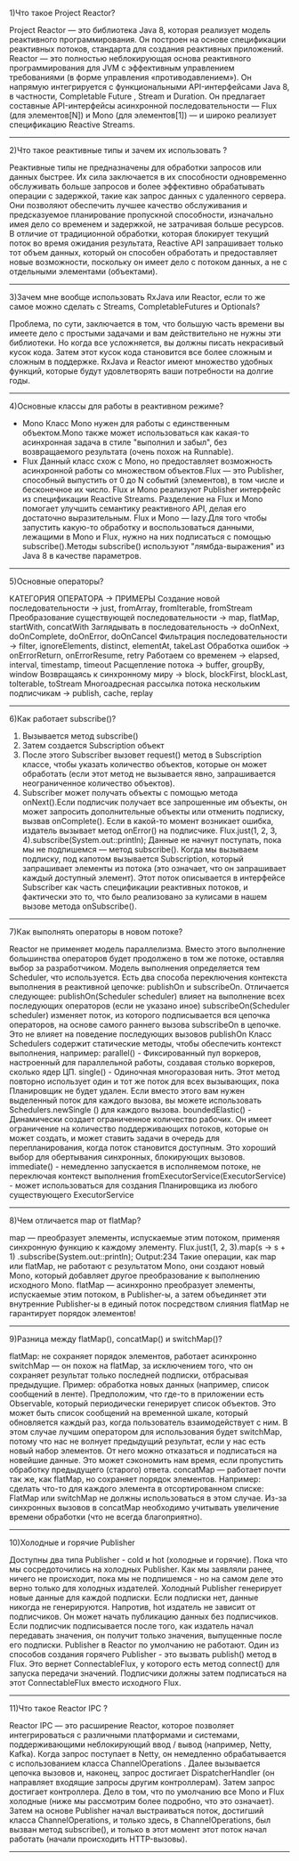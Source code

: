 1)Что такое Project Reactor?

Project Reactor — это библиотека Java 8, которая реализует модель реактивного программирования. Он построен на основе спецификации реактивных потоков, стандарта для создания реактивных приложений.
Reactor — это полностью неблокирующая основа реактивного программирования для JVM с эффективным управлением требованиями (в форме управления «противодавлением»). Он напрямую интегрируется с функциональными API-интерфейсами Java 8, в частности, Completable Future , Stream и Duration. Он предлагает составные API-интерфейсы асинхронной последовательности — Flux (для элементов[N]) и Mono (для элементов[1]) — и широко реализует спецификацию Reactive Streams.

--------------------------------------------------------------------------------------------------------------------

2)Что такое реактивные типы и зачем их использовать ?

Реактивные типы не предназначены для обработки запросов или данных быстрее.
Их сила заключается в их способности одновременно обслуживать больше запросов и более эффективно обрабатывать операции с задержкой, такие как запрос данных с удаленного сервера.
Они позволяют обеспечить лучшее качество обслуживания и предсказуемое планирование пропускной способности, изначально имея дело со временем и задержкой, не затрачивая больше ресурсов.
В отличие от традиционной обработки, которая блокирует текущий поток во время ожидания результата, Reactive API запрашивает только тот объем данных, который он способен обработать и предоставляет новые возможности, поскольку он имеет дело с потоком данных, а не с отдельными элементами (объектами).

--------------------------------------------------------------------------------------------------------------------

3)Зачем мне вообще использовать RxJava или Reactor, если то же самое можно сделать с Streams, CompletableFutures и Optionals?

Проблема, по сути, заключается в том, что большую часть времени вы имеете дело с простыми задачами и вам действительно не нужны эти библиотеки. Но когда все усложняется, вы должны писать некрасивый кусок кода. Затем этот кусок кода становится все более сложным и сложным в поддержке.
RxJava и Reactor имеют множество удобных функций, которые будут удовлетворять ваши потребности на долгие годы.

--------------------------------------------------------------------------------------------------------------------

4)Основные классы для работы в реактивном режиме?

- Mono
  Класс Mono нужен для работы с единственным объектом.Mono также может использоваться как какая-то асинхронная задача в стиле "выполнил и забыл", без возвращаемого результата (очень похож на Runnable).
- Flux
  Данный класс схож с Mono, но предоставляет возможность асинхронной работы со множеством объектов.Flux — это Publisher, способный выпустить от 0 до N событий (элементов), в том числе и бесконечное их число.
Flux и Mono реализуют Publisher интерфейс из спецификации Reactive Streams.
Разделение на Flux и Mono помогает улучшить семантику реактивного API, делая его достаточно выразительным.
Flux и Mono — lazy.Для того чтобы запустить какую-то обработку и воспользоваться данными, лежащими в Mono и Flux, нужно на них подписаться с помощью subscribe().Методы subscribe() используют "лямбда-выражения" из Java 8 в качестве параметров.

--------------------------------------------------------------------------------------------------------------------

5)Основные операторы?

КАТЕГОРИЯ ОПЕРАТОРА -> ПРИМЕРЫ
Создание новой последовательности -> just, fromArray, fromIterable, fromStream
Преобразование существующей последовательности -> map, flatMap, startWith, concatWith
Заглядывать в последовательность -> doOnNext, doOnComplete, doOnError, doOnCancel
Фильтрация последовательности -> filter, ignoreElements, distinct, elementAt, takeLast
Обработка ошибок -> onErrorReturn, onErrorResume, retry
Работаем со временем -> elapsed, interval, timestamp, timeout
Расщепление потока -> buffer, groupBy, window
Возвращаясь к синхронному миру -> block, blockFirst, blockLast, toIterable, toStream
Многоадресная рассылка потока нескольким подписчикам -> publish, cache, replay

--------------------------------------------------------------------------------------------------------------------

6)Как работает subscribe()?

1) Вызывается метод subscribe()
2) Затем создается Subscription объект
3) После этого Subscriber вызовет request() метод в Subscription классе, чтобы указать количество объектов, которые он может обработать (если этот метод не вызывается явно, запрашивается неограниченное количество объектов).
4) Subscriber может получать объекты с помощью метода onNext().Если подписчик получает все запрошенные им объекты, он может запросить дополнительные объекты или отменить подписку, вызвав onComplete(). Если в какой-то момент возникает ошибка, издатель вызывает метод onError() на подписчике.
Flux.just(1, 2, 3, 4).subscribe(System.out::println);
Данные не начнут поступать, пока мы не подпишемся — метод subscribe().
Когда мы вызываем подписку, под капотом вызывается Subscription, который запрашивает элементы из потока (это означает, что он запрашивает каждый доступный элемент).
Этот поток описывается в интерфейсе Subscriber как часть спецификации реактивных потоков, и фактически это то, что было реализовано за кулисами в нашем вызове метода onSubscribe().

--------------------------------------------------------------------------------------------------------------------

7)Как выполнять операторы в новом потоке?

Reactor не применяет модель параллелизма. Вместо этого выполнение большинства операторов будет продолжено в том же потоке, оставляя выбор за разработчиком. Модель выполнения определяется тем Scheduler, что используется.
Есть два способа переключения контекста выполнения в реактивной цепочке: publishOn и subscribeOn. Отличается следующее:
publishOn(Scheduler scheduler) влияет на выполнение всех последующих операторов (если не указано иное)
subscribeOn(Scheduler scheduler) изменяет поток, из которого подписывается вся цепочка операторов, на основе самого раннего вызова subscribeOn в цепочке. Это не влияет на поведение последующих вызовов publishOn
Класс Schedulers содержит статические методы, чтобы обеспечить контекст выполнения, например:
parallel() - Фиксированный пул воркеров, настроенный для параллельной работы, создавая столько воркеров, сколько ядер ЦП.
single() - Одиночная многоразовая нить. Этот метод повторно использует один и тот же поток для всех вызывающих, пока Планировщик не будет удален. Если вместо этого вам нужен выделенный поток для каждого вызова, вы можете использовать Schedulers.newSingle () для каждого вызова.
boundedElastic() - Динамически создает ограниченное количество рабочих. Он имеет ограничение на количество поддерживающих потоков, которые он может создать, и может ставить задачи в очередь для перепланирования, когда поток становится доступным. Это хороший выбор для обертывания синхронных, блокирующих вызовов.
immediate() - немедленно запускается в исполняемом потоке, не переключая контекст выполнения
fromExecutorService(ExecutorService) - может использоваться для создания Планировщика из любого существующего ExecutorService

--------------------------------------------------------------------------------------------------------------------

8)Чем отличается map от flatMap?

map — преобразует элементы, испускаемые этим потоком, применяя синхронную функцию к каждому элементу.
Flux.just(1, 2, 3).map(s -> s + 1)
.subscribe(System.out::println);
Output:234
Такие операции, как map или flatMap, не работают с результатом Mono, они создают новый Mono, который добавляет другое преобразование к выполнению исходного Mono.
flatMap — асинхронно преобразует элементы, испускаемые этим потоком, в Publisher-ы, а затем объединяет эти внутренние Publisher-ы в единый поток посредством слияния
flatMap не гарантирует порядок элементов!

--------------------------------------------------------------------------------------------------------------------

9)Разница между flatMap(), concatMap() и switchMap()?

flatMap: не сохраняет порядок элементов, работает асинхронно
switchMap — он похож на flatMap, за исключением того, что он сохраняет результат только последней подписки, отбрасывая предыдущие.
Пример: обработка новых данных (например, список сообщений в ленте). Предположим, что где-то в приложении есть Observable, который периодически генерирует список объектов. Это может быть список сообщений на временной шкале, который обновляется каждый раз, когда пользователь взаимодействует с ним. В этом случае лучшим оператором для использования будет switchMap, потому что нас не волнует предыдущий результат, если у нас есть новый набор элементов. От него можно отказаться и подписаться на новейшие данные. Это может сэкономить нам время, если пропустить обработку предыдущего (старого) ответа.
concatMap — работает почти так же, как flatMap, но сохраняет порядок элементов.
Например: сделать что-то для каждого элемента в отсортированном списке: FlatMap или switchMap не должны использоваться в этом случае. Из-за синхронных вызовов в concatMap необходимо учитывать увеличение времени обработки (что не всегда благоприятно).

--------------------------------------------------------------------------------------------------------------------

10)Холодные и горячие Publisher

Доступны два типа Publisher - cold и hot (холодные и горячие). Пока что мы сосредоточились на холодных Publisher. Как мы заявляли ранее, ничего не происходит, пока мы не подпишемся - но на самом деле это верно только для холодных издателей.
Холодный Publisher генерирует новые данные для каждой подписки. Если подписки нет, данные никогда не генерируются. Напротив, hot издатель не зависит от подписчиков. Он может начать публикацию данных без подписчиков. Если подписчик подписывается после того, как издатель начал передавать значения, он получит только значения, выпущенные после его подписки.
Publisher в Reactor по умолчанию не работают. Один из способов создания горячего Publisher - это вызвать publish() метод в Flux. Это вернет ConnectableFlux<T>, у которого есть метод connect() для запуска передачи значений. Подписчики должны затем подписаться на этот ConnectableFlux вместо исходного Flux.

--------------------------------------------------------------------------------------------------------------------

11)Что такое Reactor IPC ?

Reactor IPC — это расширение Reactor, которое позволяет интегрироваться с различными платформами и системами, поддерживающими неблокирующий ввод / вывод (например, Netty, Kafka).
Когда запрос поступает в Netty, он немедленно обрабатывается с использованием класса ChannelOperations . Далее вызывается цепочка вызовов и, наконец, запрос достигает DispatcherHandler (он направляет входящие запросы другим контроллерам).
Затем запрос достигает контроллера.
Дело в том, что по умолчанию все Mono и Flux холодные (ниже мы рассмотрим более подробно, что это означает).
Затем на основе Publisher начал выстраиваться поток, достигший класса ChannelOperations, и только здесь, в ChannelOperations, был вызван метод subscribe(), и только в этот момент этот поток начал работать (начали происходить HTTP-вызовы).

--------------------------------------------------------------------------------------------------------------------